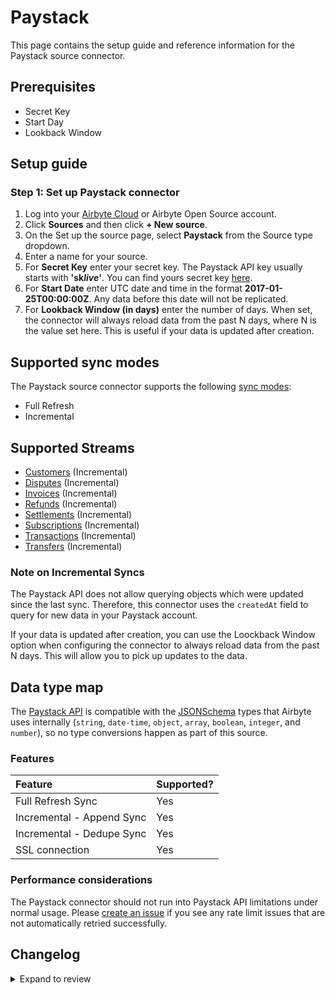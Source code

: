 # Paystack

This page contains the setup guide and reference information for the Paystack source connector.

## Prerequisites

- Secret Key
- Start Day
- Lookback Window

## Setup guide

### Step 1: Set up Paystack connector

1. Log into your [Airbyte Cloud](https://cloud.airbyte.io/workspaces) or Airbyte Open Source account.
2. Click **Sources** and then click **+ New source**.
3. On the Set up the source page, select **Paystack** from the Source type dropdown.
4. Enter a name for your source.
5. For **Secret Key** enter your secret key. The Paystack API key usually starts with **'sk*live*'**. You can find yours secret key [here](https://dashboard.paystack.com/#/settings/developer).
6. For **Start Date** enter UTC date and time in the format **2017-01-25T00:00:00Z**. Any data before this date will not be replicated.
7. For **Lookback Window (in days)** enter the number of days. When set, the connector will always reload data from the past N days, where N is the value set here. This is useful if your data is updated after creation.

## Supported sync modes

The Paystack source connector supports the following [sync modes](https://docs.airbyte.com/cloud/core-concepts#connection-sync-modes):

- Full Refresh
- Incremental

## Supported Streams

- [Customers](https://paystack.com/docs/api/customer#list) \(Incremental\)
- [Disputes](https://paystack.com/docs/api/dispute) \(Incremental\)
- [Invoices](https://paystack.com/docs/api/payment-request) \(Incremental\)
- [Refunds](https://paystack.com/docs/api/refund) \(Incremental\)
- [Settlements](https://paystack.com/docs/api/settlement) \(Incremental\)
- [Subscriptions](https://paystack.com/docs/api/subscription) \(Incremental\)
- [Transactions](https://paystack.com/docs/api/transaction) \(Incremental\)
- [Transfers](https://paystack.com/docs/api/transfer) \(Incremental\)

### Note on Incremental Syncs

The Paystack API does not allow querying objects which were updated since the last sync. Therefore, this connector uses the `createdAt` field to query for new data in your Paystack account.

If your data is updated after creation, you can use the Loockback Window option when configuring the connector to always reload data from the past N days. This will allow you to pick up updates to the data.

## Data type map

The [Paystack API](https://paystack.com/docs/api) is compatible with the [JSONSchema](https://json-schema.org/understanding-json-schema/reference/index.html) types that Airbyte uses internally \(`string`, `date-time`, `object`, `array`, `boolean`, `integer`, and `number`\), so no type conversions happen as part of this source.

### Features

| Feature                   | Supported? |
| :------------------------ | :--------- |
| Full Refresh Sync         | Yes        |
| Incremental - Append Sync | Yes        |
| Incremental - Dedupe Sync | Yes        |
| SSL connection            | Yes        |

### Performance considerations

The Paystack connector should not run into Paystack API limitations under normal usage. Please [create an issue](https://github.com/airbytehq/airbyte/issues) if you see any rate limit issues that are not automatically retried successfully.

## Changelog

<details>
  <summary>Expand to review</summary>

| Version | Date       | Pull Request                                             | Subject                                                        |
| :------ | :--------- | :------------------------------------------------------- | :------------------------------------------------------------- |
| 1.1.3 | 2025-05-10 | [47786](https://github.com/airbytehq/airbyte/pull/47786) | Update dependencies |
| 1.1.2 | 2024-10-28 | [47518](https://github.com/airbytehq/airbyte/pull/47518) | Update dependencies |
| 1.1.1 | 2024-08-16 | [44196](https://github.com/airbytehq/airbyte/pull/44196) | Bump source-declarative-manifest version |
| 1.1.0 | 2024-08-15 | [44101](https://github.com/airbytehq/airbyte/pull/44101) | Refactor connector to manifest-only format |
| 1.0.11 | 2024-08-12 | [43809](https://github.com/airbytehq/airbyte/pull/43809) | Update dependencies |
| 1.0.10 | 2024-08-10 | [43464](https://github.com/airbytehq/airbyte/pull/43464) | Update dependencies |
| 1.0.9 | 2024-08-03 | [43106](https://github.com/airbytehq/airbyte/pull/43106) | Update dependencies |
| 1.0.8 | 2024-07-31 | [42901](https://github.com/airbytehq/airbyte/pull/42901) | New field added for `transfers` stream |
| 1.0.7 | 2024-07-27 | [42655](https://github.com/airbytehq/airbyte/pull/42655) | Update dependencies |
| 1.0.6 | 2024-07-20 | [42323](https://github.com/airbytehq/airbyte/pull/42323) | Update dependencies |
| 1.0.5 | 2024-07-13 | [41694](https://github.com/airbytehq/airbyte/pull/41694) | Update dependencies |
| 1.0.4 | 2024-07-10 | [41424](https://github.com/airbytehq/airbyte/pull/41424) | Update dependencies |
| 1.0.3 | 2024-07-09 | [41214](https://github.com/airbytehq/airbyte/pull/41214) | Update dependencies |
| 1.0.2 | 2024-07-06 | [40783](https://github.com/airbytehq/airbyte/pull/40783) | Update dependencies |
| 1.0.1 | 2024-06-26 | [40453](https://github.com/airbytehq/airbyte/pull/40453) | Update dependencies |
| 1.0.0 | 2024-06-25 | [39395](https://github.com/airbytehq/airbyte/pull/39395) | Migrate python cdk to low code |
| 0.1.5 | 2024-06-22 | [40081](https://github.com/airbytehq/airbyte/pull/40081) | Update dependencies |
| 0.1.4 | 2024-05-20 | [38430](https://github.com/airbytehq/airbyte/pull/38430) | [autopull] base image + poetry + up_to_date |
| 0.1.3 | 2023-03-21 | [24247](https://github.com/airbytehq/airbyte/pull/24247) | Specified date formatting in specification |
| 0.1.2 | 2023-03-15 | [24085](https://github.com/airbytehq/airbyte/pull/24085) | Set additionalProperties: true, add TypeTransformer to Refunds |
| 0.1.1 | 2021-12-07 | [8582](https://github.com/airbytehq/airbyte/pull/8582) | Update connector fields title/description |
| 0.1.0 | 2021-10-20 | [7214](https://github.com/airbytehq/airbyte/pull/7214) | Add Paystack source connector |

</details>
